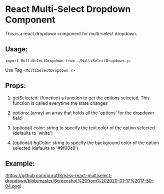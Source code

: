 # React Multi-Select Dropdown Component

This is a react dropdown component for multi-select dropdown.

## Usage:

`import MultiSelectDropdown from ./MultiSelectDropdown.js`

Use Tag `<MultiSelectDropdown />`

## Props:

1) getSelected: (function) a function to get the options selected. This function is called everytime the state changes

2) options: (array) an array that holds all the 'options' for the dropdown field

3) (optional) color: string to specify the text color of the option selected (defaults to 'white')

4) (optional) bgColor: string to specify the background color of the option selected (defaults to '#9f00e9')

## Example:

(https://github.com/purut18/easy-react-multiselect-dropdown/blob/master/Screenshot%20from%202020-01-17%2017-50-04.png)

